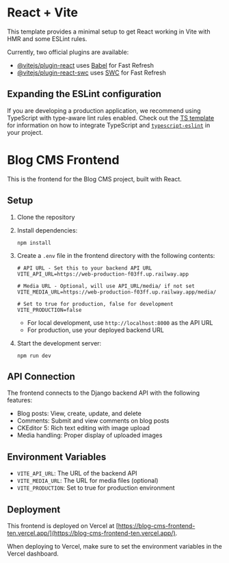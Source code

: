 # React + Vite

This template provides a minimal setup to get React working in Vite with HMR and some ESLint rules.

Currently, two official plugins are available:

- [@vitejs/plugin-react](https://github.com/vitejs/vite-plugin-react/blob/main/packages/plugin-react) uses [Babel](https://babeljs.io/) for Fast Refresh
- [@vitejs/plugin-react-swc](https://github.com/vitejs/vite-plugin-react/blob/main/packages/plugin-react-swc) uses [SWC](https://swc.rs/) for Fast Refresh

## Expanding the ESLint configuration

If you are developing a production application, we recommend using TypeScript with type-aware lint rules enabled. Check out the [TS template](https://github.com/vitejs/vite/tree/main/packages/create-vite/template-react-ts) for information on how to integrate TypeScript and [`typescript-eslint`](https://typescript-eslint.io) in your project.

# Blog CMS Frontend

This is the frontend for the Blog CMS project, built with React.

## Setup

1. Clone the repository
2. Install dependencies:
   ```
   npm install
   ```
3. Create a `.env` file in the frontend directory with the following contents:
   ```
   # API URL - Set this to your backend API URL
   VITE_API_URL=https://web-production-f03ff.up.railway.app
   
   # Media URL - Optional, will use API_URL/media/ if not set
   VITE_MEDIA_URL=https://web-production-f03ff.up.railway.app/media/
   
   # Set to true for production, false for development
   VITE_PRODUCTION=false
   ```
   - For local development, use `http://localhost:8000` as the API URL
   - For production, use your deployed backend URL

4. Start the development server:
   ```
   npm run dev
   ```

## API Connection

The frontend connects to the Django backend API with the following features:

- Blog posts: View, create, update, and delete
- Comments: Submit and view comments on blog posts
- CKEditor 5: Rich text editing with image upload
- Media handling: Proper display of uploaded images

## Environment Variables

- `VITE_API_URL`: The URL of the backend API
- `VITE_MEDIA_URL`: The URL for media files (optional)
- `VITE_PRODUCTION`: Set to true for production environment

## Deployment

This frontend is deployed on Vercel at [https://blog-cms-frontend-ten.vercel.app/](https://blog-cms-frontend-ten.vercel.app/).

When deploying to Vercel, make sure to set the environment variables in the Vercel dashboard.
